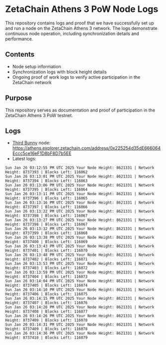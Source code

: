 # ZetaChain Athens 3 PoW Node Logs
This repository contains logs and proof that we have successfully set up and run a node on the ZetaChain Athens 3 network. The logs demonstrate continuous node operation, including synchronization details and performance.

## Contents
- Node setup information
- Synchronization logs with block height details
- Ongoing proof of work logs to verify active participation in the ZetaChain network

## Purpose
This repository serves as documentation and proof of participation in the ZetaChain Athens 3 PoW testnet.

## Logs

- [Third Bunny](https://thirdbunny.xyz/) node: https://athens.explorer.zetachain.com/address/0x225254d35dE666064Eccc5ce16eF1D8bF8D7b5EE
- Latest logs:
```
Sun Jan 26 03:12:55 PM UTC 2025 Your Node Height: 8621331 | Network Height: 8737393 | Blocks Left: 116062
Sun Jan 26 03:13:01 PM UTC 2025 Your Node Height: 8621331 | Network Height: 8737394 | Blocks Left: 116063
Sun Jan 26 03:13:06 PM UTC 2025 Your Node Height: 8621331 | Network Height: 8737395 | Blocks Left: 116064
Sun Jan 26 03:13:11 PM UTC 2025 Your Node Height: 8621331 | Network Height: 8737396 | Blocks Left: 116065
Sun Jan 26 03:13:16 PM UTC 2025 Your Node Height: 8621331 | Network Height: 8737397 | Blocks Left: 116066
Sun Jan 26 03:13:22 PM UTC 2025 Your Node Height: 8621331 | Network Height: 8737398 | Blocks Left: 116067
Sun Jan 26 03:13:27 PM UTC 2025 Your Node Height: 8621331 | Network Height: 8737398 | Blocks Left: 116067
Sun Jan 26 03:13:32 PM UTC 2025 Your Node Height: 8621331 | Network Height: 8737399 | Blocks Left: 116068
Sun Jan 26 03:13:38 PM UTC 2025 Your Node Height: 8621331 | Network Height: 8737400 | Blocks Left: 116069
Sun Jan 26 03:13:43 PM UTC 2025 Your Node Height: 8621331 | Network Height: 8737401 | Blocks Left: 116070
Sun Jan 26 03:13:48 PM UTC 2025 Your Node Height: 8621331 | Network Height: 8737402 | Blocks Left: 116071
Sun Jan 26 03:13:53 PM UTC 2025 Your Node Height: 8621331 | Network Height: 8737403 | Blocks Left: 116072
Sun Jan 26 03:13:59 PM UTC 2025 Your Node Height: 8621331 | Network Height: 8737404 | Blocks Left: 116073
Sun Jan 26 03:14:04 PM UTC 2025 Your Node Height: 8621331 | Network Height: 8737405 | Blocks Left: 116074
Sun Jan 26 03:14:10 PM UTC 2025 Your Node Height: 8621331 | Network Height: 8737406 | Blocks Left: 116075
Sun Jan 26 03:14:15 PM UTC 2025 Your Node Height: 8621331 | Network Height: 8737407 | Blocks Left: 116076
Sun Jan 26 03:14:20 PM UTC 2025 Your Node Height: 8621331 | Network Height: 8737408 | Blocks Left: 116077
Sun Jan 26 03:14:26 PM UTC 2025 Your Node Height: 8621331 | Network Height: 8737409 | Blocks Left: 116078
Sun Jan 26 03:14:31 PM UTC 2025 Your Node Height: 8621331 | Network Height: 8737409 | Blocks Left: 116078
Sun Jan 26 03:14:36 PM UTC 2025 Your Node Height: 8621331 | Network Height: 8737410 | Blocks Left: 116079
```
